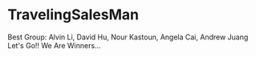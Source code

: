 # TravelingSalesMan

Best Group: Alvin Li, David Hu, Nour Kastoun, Angela Cai, Andrew Juang
Let's Go!!  We Are Winners...

